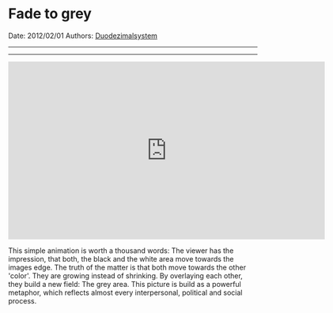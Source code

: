# Fade to grey

Date: 2012/02/01
Authors: [Duodezimalsystem](http://duodezimal.me)

---
---

<iframe src="http://player.vimeo.com/video/36408059?title=0&amp;byline=0&amp;portrait=0&amp;badge=0&amp;color=ffffff" width="640" height="360" frameborder="0" webkitAllowFullScreen mozallowfullscreen allowFullScreen></iframe>

This simple animation is worth a thousand words: The viewer has the impression, that both, the black and the white area move towards the images edge. The truth of the matter is that both move towards the other 'color'. They are growing instead of shrinking. By overlaying each other, they build a new field: The grey area. This picture is build as a powerful metaphor, which reflects almost every interpersonal, political and social process.
